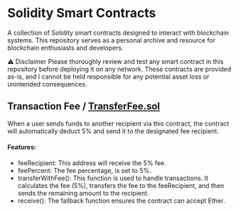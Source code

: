 # Solidity Smart Contracts

A collection of Solidity smart contracts designed to interact with blockchain systems. This repository serves as a personal archive and resource for blockchain enthusiasts and developers.

⚠️ Disclaimer
Please thoroughly review and test any smart contract in this repository before deploying it on any network. These contracts are provided as-is, and I cannot be held responsible for any potential asset loss or unintended consequences.

## Transaction Fee / [TransferFee.sol](https://github.com/cosmosresident/Smartcontracts/blob/main/TransferFee.sol)
When a user sends funds to another recipient via this contract, the contract will automatically deduct 5% and send it to the designated fee recipient.

#### Features:
- feeRecipient: This address will receive the 5% fee.
- feePercent: The fee percentage, is set to 5%.
- transferWithFee(): This function is used to handle transactions. It calculates the fee (5%), transfers the fee to the feeRecipient, and then sends the remaining amount to the recipient.
- receive(): The fallback function ensures the contract can accept Ether.
